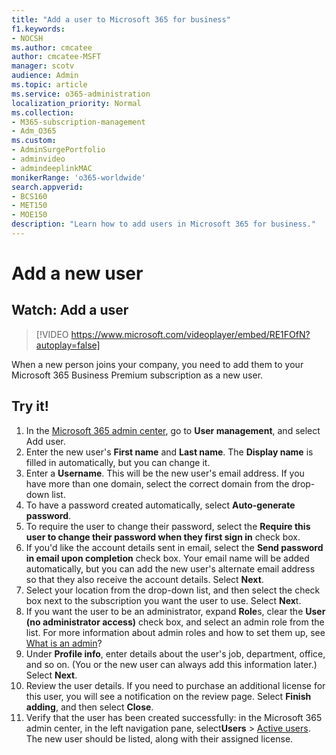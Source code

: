 ```yaml
---
title: "Add a user to Microsoft 365 for business"
f1.keywords:
- NOCSH
ms.author: cmcatee
author: cmcatee-MSFT
manager: scotv
audience: Admin
ms.topic: article
ms.service: o365-administration
localization_priority: Normal
ms.collection: 
- M365-subscription-management 
- Adm_O365
ms.custom: 
- AdminSurgePortfolio
- adminvideo
- admindeeplinkMAC
monikerRange: 'o365-worldwide'
search.appverid:
- BCS160
- MET150
- MOE150
description: "Learn how to add users in Microsoft 365 for business."
---
```


# Add a new user

## Watch: Add a user

> [!VIDEO https://www.microsoft.com/videoplayer/embed/RE1FOfN?autoplay=false]

When a new person joins your company, you need to add them to your Microsoft 365 Business Premium subscription as a new user.

## Try it!

1. In the <a href="https://go.microsoft.com/fwlink/p/?linkid=2024339" target="_blank">Microsoft 365 admin center</a>, go to **User management**, and select Add user.
1. Enter the new user's **First name** and **Last name**. The **Display name** is filled in automatically, but you can change it.
1. Enter a **Username**. This will be the new user's email address. If you have more than one domain, select the correct domain from the drop-down list.
1. To have a password created automatically, select **Auto-generate password**.
1. To require the user to change their password, select the **Require this user to change their password when they first sign in** check box.
1. If you'd like the account details sent in email, select the **Send password in email upon completion** check box. Your email name will be added automatically, but you can add the new user's alternate email address so that they also receive the account details. Select **Next**.
1. Select your location from the drop-down list, and then select the check box next to the subscription you want the user to use. Select **Nex**t.
1. If you want the user to be an administrator, expand **Role**s, clear the **User (no administrator access)** check box, and select an admin role from the list. For more information about admin roles and how to set them up, see [What is an admin](what-is-admin.md)?
1. Under **Profile info**, enter details about the user's job, department, office, and so on. (You or the new user can always add this information later.) Select **Next**.
1. Review the user details. If you need to purchase an additional license for this user, you will see a notification on the review page. Select **Finish adding**, and then select **Close**.
1. Verify that the user has been created successfully: in the Microsoft 365 admin center, in the left navigation pane, select**Users** > <a href="https://go.microsoft.com/fwlink/p/?linkid=834822" target="_blank">Active users</a>. The new user should be listed, along with their assigned license.
